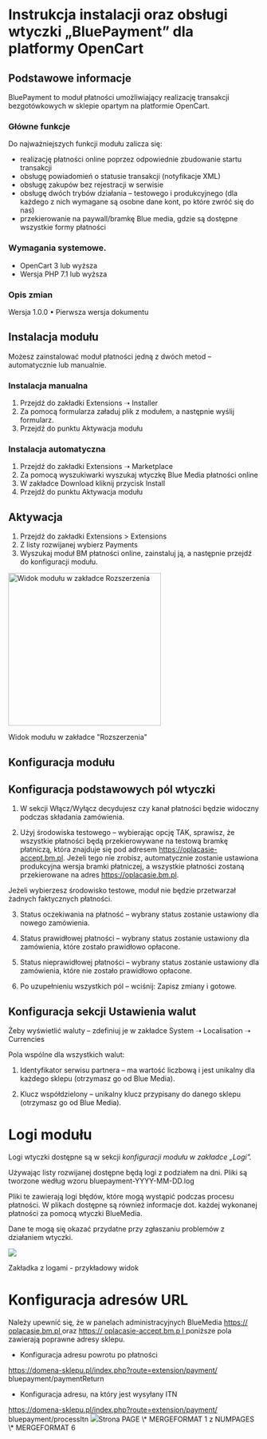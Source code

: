 # Instrukcja instalacji oraz obsługi wtyczki „BluePayment” dla platformy OpenCart

## Podstawowe informacje
BluePayment to moduł płatności umożliwiający realizację transakcji bezgotówkowych w sklepie opartym na platformie OpenCart.

### Główne funkcje

Do najważniejszych funkcji modułu zalicza się:
- realizację płatności online poprzez odpowiednie zbudowanie startu transakcji
- obsługę powiadomień o statusie transakcji (notyfikacje XML)
- obsługę zakupów bez rejestracji w serwisie
- obsługę dwóch trybów działania – testowego i produkcyjnego (dla każdego z nich wymagane są osobne dane kont, po które zwróć się do nas)
- przekierowanie na paywall/bramkę Blue media, gdzie są dostępne wszystkie formy płatności 

### Wymagania systemowe.
- OpenCart 3 lub wyższa
- Wersja PHP 7.1 lub wyższa

### Opis zmian
Wersja 1.0.0
• Pierwsza wersja dokumentu

## Instalacja modułu
Możesz zainstalować moduł płatności jedną z dwóch metod – automatycznie lub manualnie.

### Instalacja manualna

1. Przejdź do zakładki Extensions ➝ Installer
2. Za pomocą formularza załaduj plik z modułem, a następnie wyślij formularz.
3. Przejdź do punktu Aktywacja modułu

### Instalacja automatyczna

1. Przejdź do zakładki Extensions ➝ Marketplace
2. Za pomocą wyszukiwarki wyszukaj wtyczkę Blue Media płatności online
3. W zakładce Download kliknij przycisk Install
4. Przejdź do punktu Aktywacja modułu

## Aktywacja

1. Przejdź do zakładki Extensions > Extensions 
2. Z listy rozwijanej wybierz Payments
3. Wyszukaj moduł BM płatności online, zainstaluj ją, a następnie przejdź do konfiguracji modułu.

<img width="306" alt="Widok modułu w zakładce Rozszerzenia" src="https://user-images.githubusercontent.com/87177993/126613447-92c964e1-4f31-4ac3-91e4-663f47380f9a.png">

Widok modułu w zakładce "Rozszerzenia"

## Konfiguracja modułu

## Konfiguracja podstawowych pól wtyczki

1. W sekcji Włącz/Wyłącz decydujesz czy kanał płatności będzie widoczny podczas składania zamówienia.

2. Użyj środowiska testowego – wybierając opcję TAK, sprawisz, że wszystkie płatności będą przekierowywane na testową bramkę płatniczą, która znajduje się pod adresem https://oplacasie-accept.bm.pl. Jeżeli tego nie zrobisz, automatycznie zostanie ustawiona produkcyjna wersja bramki płatniczej, a wszystkie płatności zostaną przekierowane na adres https://oplacasie.bm.pl.

Jeżeli wybierzesz środowisko testowe, moduł nie będzie przetwarzał żadnych faktycznych płatności.

3. Status oczekiwania na płatność – wybrany status zostanie ustawiony dla nowego zamówienia.

4. Status prawidłowej płatności – wybrany status zostanie ustawiony dla zamówienia, które zostało prawidłowo opłacone.

5. Status nieprawidłowej płatności – wybrany status zostanie ustawiony dla zamówienia, które nie zostało prawidłowo opłacone.

6. Po uzupełnieniu wszystkich pól – wciśnij: Zapisz zmiany i gotowe.



## Konfiguracja sekcji Ustawienia walut

Żeby wyświetlić waluty – zdefiniuj je w zakładce System ➝ Localisation ➝ Currencies

Pola wspólne dla wszystkich walut:

1. Identyfikator serwisu partnera – ma wartość liczbową i jest unikalny dla każdego sklepu (otrzymasz go od Blue Media).

2. Klucz współdzielony – unikalny klucz przypisany do danego sklepu (otrzymasz go od Blue Media).


# Logi modułu
Logi wtyczki dostępne są w sekcji *konfiguracji modułu w zakładce „Logi”.*

Używając listy rozwijanej dostępne będą logi z podziałem na dni. Pliki są tworzone według wzoru bluepayment-YYYY-MM-DD.log

Pliki te zawierają logi błędów, które mogą wystąpić podczas procesu płatności. W plikach dostępne są również informacje dot. każdej wykonanej płatności za pomocą wtyczki BlueMedia.

Dane te mogą się okazać przydatne przy zgłaszaniu problemów z działaniem wtyczki.

![](Aspose.Words.1383d066-ff99-4ba8-8972-f38f314d96d2.005.jpeg)

Zakładka z logami - przykładowy widok
# Konfiguracja adresów URL
Należy upewnić się, że w panelach administracyjnych BlueMedia [ ](https://oplacasie.bm.pl/)[https://](https://oplacasie.bm.pl/)[ ](https://oplacasie.bm.pl/)[oplacasie.bm.pl](https://oplacasie.bm.pl/)[ ](https://oplacasie.bm.pl/)	[ ](https://oplacasie.bm.pl/)[ ](https://oplacasie.bm.pl/)oraz [ ](https://oplacasie-accept.bm.pl/)[https://](https://oplacasie-accept.bm.pl/)[ ](https://oplacasie-accept.bm.pl/)[oplacasie-accept.bm.p](https://oplacasie-accept.bm.pl/)[ ](https://oplacasie-accept.bm.pl/)	[l](https://oplacasie-accept.bm.pl/)[  ](https://oplacasie-accept.bm.pl/) poniższe pola zawierają poprawne adresy sklepu.

- Konfiguracja adresu powrotu po płatności

https://domena-sklepu.pl/index.php?route=extension/payment/ bluepayment/paymentReturn

- Konfiguracja adresu, na który jest wysyłany ITN 

https://domena-sklepu.pl/index.php?route=extension/payment/ bluepayment/processItn
![](Aspose.Words.1383d066-ff99-4ba8-8972-f38f314d96d2.006.jpeg)Strona  PAGE   \\* MERGEFORMAT 1 z  NUMPAGES   \\* MERGEFORMAT 6
